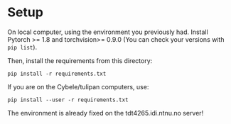 # Setup
On local computer, using the environment you previously had.
Install Pytorch >= 1.8 and torchvision>= 0.9.0 (You can check your versions with `pip list`).

Then, install the requirements from this directory:
```
pip install -r requirements.txt
```
If you are on the Cybele/tulipan computers, use:
```
pip install --user -r requirements.txt
```

The environment is already fixed on the tdt4265.idi.ntnu.no server!